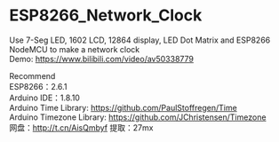 # ESP8266_Network_Clock
Use 7-Seg LED, 1602 LCD, 12864 display, LED Dot Matrix and ESP8266 NodeMCU to make a network clock  
Demo: https://www.bilibili.com/video/av50338779  

Recommend  
ESP8266：2.6.1  
Arduino IDE：1.8.10  
Arduino Time Library: https://github.com/PaulStoffregen/Time  
Arduino Timezone Library: https://github.com/JChristensen/Timezone  
网盘：http://t.cn/AisQmbyf 提取：27mx
